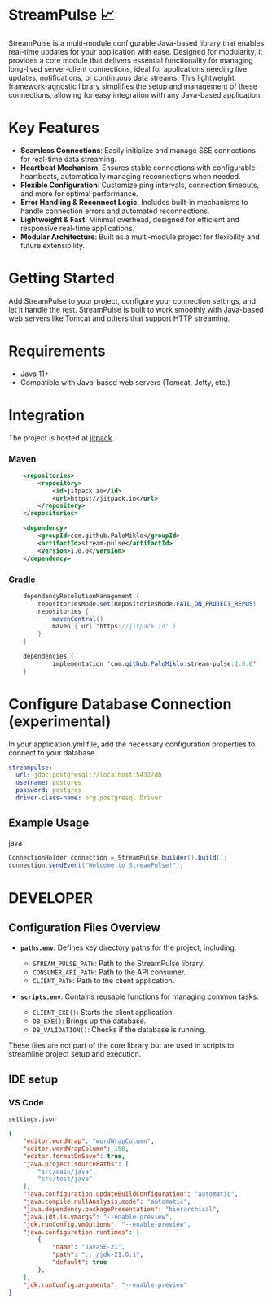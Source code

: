 # StreamPulse 📈

StreamPulse is a multi-module configurable Java-based library that enables real-time updates for your application with ease. Designed for modularity, it provides a core module that delivers essential functionality for managing long-lived server-client connections, ideal for applications needing live updates, notifications, or continuous data streams. This lightweight, framework-agnostic library simplifies the setup and management of these connections, allowing for easy integration with any Java-based application.

# Key Features
- **Seamless Connections**: Easily initialize and manage SSE connections for real-time data streaming.
- **Heartbeat Mechanism**: Ensures stable connections with configurable heartbeats, automatically managing reconnections when needed.
- **Flexible Configuration**: Customize ping intervals, connection timeouts, and more for optimal performance.
- **Error Handling & Reconnect Logic**: Includes built-in mechanisms to handle connection errors and automated reconnections.
- **Lightweight & Fast**: Minimal overhead, designed for efficient and responsive real-time applications.
- **Modular Architecture**: Built as a multi-module project for flexibility and future extensibility.
     
# Getting Started
Add StreamPulse to your project, configure your connection settings, and let it handle the rest. StreamPulse is built to work smoothly with Java-based web servers like Tomcat and others that support HTTP streaming.

# Requirements
- Java 11+   
- Compatible with Java-based web servers (Tomcat, Jetty, etc.)   
    
# Integration
The project is hosted at [jitpack](https://jitpack.io/#PaloMiklo/stream-pulse).       
### Maven    
```xml
	<repositories>
		<repository>
		    <id>jitpack.io</id>
		    <url>https://jitpack.io</url>
		</repository>
	</repositories>

  	<dependency>
	    <groupId>com.github.PaloMiklo</groupId>
	    <artifactId>stream-pulse</artifactId>
	    <version>1.0.0</version>
	</dependency>
```    
### Gradle
```java
	dependencyResolutionManagement {
		repositoriesMode.set(RepositoriesMode.FAIL_ON_PROJECT_REPOS)
		repositories {
			mavenCentral()
			maven { url 'https://jitpack.io' }
		}
	}
```

```java
	dependencies {
	        implementation 'com.github.PaloMiklo:stream-pulse:1.0.0'
	}
```
    
# Configure Database Connection (experimental)

In your application.yml file, add the necessary configuration properties to connect to your database.

```yaml
streampulse:
  url: jdbc:postgresql://localhost:5432/db
  username: postgres
  password: postgres
  driver-class-name: org.postgresql.Driver
```
## Example Usage
java
```java
ConnectionHolder connection = StreamPulse.builder().build();
connection.sendEvent("Welcome to StreamPulse!");
```

# DEVELOPER
## Configuration Files Overview

- **`paths.env`**: Defines key directory paths for the project, including:
  - `STREAM_PULSE_PATH`: Path to the StreamPulse library.
  - `CONSUMER_API_PATH`: Path to the API consumer.
  - `CLIENT_PATH`: Path to the client application.

- **`scripts.env`**: Contains reusable functions for managing common tasks:
  - `CLIENT_EXE()`: Starts the client application.
  - `DB_EXE()`: Brings up the database.
  - `DB_VALIDATION()`: Checks if the database is running.     

These files are not part of the core library but are used in scripts to streamline project setup and execution.     
## IDE setup
### VS Code
`settings.json`
```json
{
    "editor.wordWrap": "wordWrapColumn",
    "editor.wordWrapColumn": 150,
    "editor.formatOnSave": true,
    "java.project.sourcePaths": [
        "src/main/java",
        "src/test/java"
    ],
    "java.configuration.updateBuildConfiguration": "automatic",
    "java.compile.nullAnalysis.mode": "automatic",
    "java.dependency.packagePresentation": "hierarchical",
    "java.jdt.ls.vmargs": "--enable-preview",
    "jdk.runConfig.vmOptions": "--enable-preview",
    "java.configuration.runtimes": [
        {
            "name": "JavaSE-21",
            "path": ".../jdk-21.0.1",
            "default": true
        },
    ],
    "jdk.runConfig.arguments": "--enable-preview"
}
```
